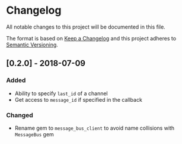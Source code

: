 # Changelog
All notable changes to this project will be documented in this file.

The format is based on [Keep a Changelog](http://keepachangelog.com/en/1.0.0/)
and this project adheres to [Semantic Versioning](http://semver.org/spec/v2.0.0.html).

## [0.2.0] - 2018-07-09
### Added
- Ability to specify `last_id` of a channel
- Get access to `message_id` if specified in the callback

### Changed
- Rename gem to `message_bus_client` to avoid name collisions with `MessageBus` gem
